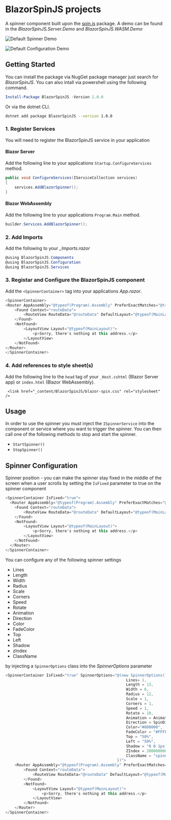 # BlazorSpinJS  projects

A spinner component built upon the [spin.js](https://spin.js.org/) package. A demo can be found in the *BlazorSpinJS.Server.Demo* and *BlazorSpinJS.WASM.Demo*

![Default Spinner Demo](https://user-images.githubusercontent.com/16604626/127219103-db49d989-4901-4d75-a53c-05acb78ed648.PNG)

![Default Configuration Demo](https://user-images.githubusercontent.com/16604626/127219132-72825f14-00f6-404d-9c7e-7655da545b5b.PNG)



## Getting Started

You can install the package via NugGet package manager just search for *BlazorSpinJS*. You can also intall via powershell using the following command.

```powershell
Install-Package BlazorSpinJS -Version 1.0.0
```
Or via the dotnet CLI.

```bash
dotnet add package BlazorSpinJS --version 1.0.0
```

### 1. Register Services
You will need to register the BlazorSpinJS service in your application

#### Blazor Server
Add the following line to your applications `Startup.ConfigureServices` method.

```csharp
public void ConfigureServices(IServiceCollection services)
{
    services.AddBlazorSpinner();
}
```

#### Blazor WebAssembly
Add the following line to your applications `Program.Main` method.

```csharp
builder.Services.AddBlazorSpinner();
```

### 2. Add Imports
Add the following to your *_Imports.razor*

```csharp
@using BlazorSpinJS.Components
@using BlazorSpinJS.Configuration
@using BlazorSpinJS.Services 
```

### 3. Registar and Configure the BlazorSpinJS component
Add the `<SpinnerContainer>` tag into your applications *App.razor*.

```csharp
<SpinnerContainer>
<Router AppAssembly="@typeof(Program).Assembly" PreferExactMatches="@true">
    <Found Context="routeData">
        <RouteView RouteData="@routeData" DefaultLayout="@typeof(MainLayout)" />
    </Found>
    <NotFound>
        <LayoutView Layout="@typeof(MainLayout)">
            <p>Sorry, there's nothing at this address.</p>
        </LayoutView>
    </NotFound>
</Router>
</SpinnerContainer>
```

### 4. Add references to style sheet(s)
Add the following line to the `head` tag of your `_Host.cshtml` (Blazor Server app) or `index.html` (Blazor WebAssembly).

```
 <link href="_content/BlazorSpinJS/blazor-spin.css" rel="stylesheet" />
 ```
 
 ## Usage
 In order to use the spinner you must inject the `ISpinnerService` into the component or service where you want to trigger the spinner. You can then call one of the following methods to stop and start the spinner.
 
 - `StartSpinner()`
 - `StopSpinner()`

## Spinner Configuration
Spinner position - you can make the spinner stay fixed in the middle of the screen when a user scrolls by setting the `IsFixed` parameter to true on the spinner component
```csharp
<SpinnerContainer IsFixed="true">
  <Router AppAssembly="@typeof(Program).Assembly" PreferExactMatches="@true">
    <Found Context="routeData">
        <RouteView RouteData="@routeData" DefaultLayout="@typeof(MainLayout)" />
    </Found>
    <NotFound>
        <LayoutView Layout="@typeof(MainLayout)">
            <p>Sorry, there's nothing at this address.</p>
        </LayoutView>
    </NotFound>
  </Router>
</SpinnerContainer>
```

You can configure any of the following spinner settings

- Lines
- Length
- Width
- Radius
- Scale
- Corners
- Speed
- Rotate
- Animation
- Direction
- Color
- FadeColor
- Top
- Left
- Shadow
- zIndex
- ClassName

by injecting a `SpinnerOptions` class into the *SpinnerOptions* parameter

```csharp
<SpinnerContainer IsFixed="true" SpinnerOptions="@(new SpinnerOptions(){
                                                     Lines= 1,
                                                     Length = 13,
                                                     Width = 6,
                                                     Radius = 12,
                                                     Scale = 1,
                                                     Corners = 1,
                                                     Speed = 1,
                                                     Rotate = 10,
                                                     Animation = Animation.FadeDefault.Value, 
                                                     Direction = SpinDirection.CounterClockwise.Value,
                                                     Color="#800000", 
                                                     FadeColor = "#FFFFFF",
                                                     Top = "50%",
                                                     Left = "50%",
                                                     Shadow = "0 0 1px transparent",
                                                     ZIndex = 200000000000,
                                                     ClassName = "spinner"
                                                 })">
    <Router AppAssembly="@typeof(Program).Assembly" PreferExactMatches="@true">
        <Found Context="routeData">
            <RouteView RouteData="@routeData" DefaultLayout="@typeof(MainLayout)" />
        </Found>
        <NotFound>
            <LayoutView Layout="@typeof(MainLayout)">
                <p>Sorry, there's nothing at this address.</p>
            </LayoutView>
        </NotFound>
    </Router>
</SpinnerContainer>
```
